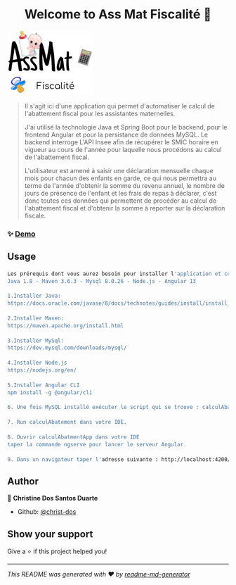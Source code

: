 <h1 align="center">Welcome to Ass Mat Fiscalité 👋</h1>
<p>

![](src/main/resources/logoAppAssMatV10.png)
</p>

>Il s'agit ici d'une application qui permet d'automatiser le calcul de l'abattement fiscal pour les assistantes maternelles.
> 
>J'ai utilisé la technologie Java et Spring Boot pour le backend, pour le frontend Angular et pour la persistance de données MySQL.
Le backend interroge L'API Insee afin de récupérer le SMIC horaire en vigueur au cours de l'année pour laquelle nous procédons au calcul de l'abattement fiscal.
>
>L'utilisateur est amené à saisir une déclaration mensuelle chaque mois pour chacun des enfants en garde, ce qui nous permettra au terme de l'année d'obtenir la somme du revenu annuel, le nombre de jours de présence de l'enfant et les frais de repas à déclarer, c'est donc toutes ces données qui permettent de procéder au calcul de l'abattement fiscal et d'obtenir la somme à reporter sur la déclaration fiscale.


### ✨ [Demo](https://drive.google.com/file/d/1P6s6MqAkyJ9hx7S8F9FhWS3GbAjrk8nz/view?usp=sharing)

## Usage

```sh
Les prérequis dont vous aurez besoin pour installer l'application et comment les installer :
Java 1.8 - Maven 3.6.3 - Mysql 8.0.26 - Node.js - Angular 13

1.Installer Java:
https://docs.oracle.com/javase/8/docs/technotes/guides/install/install_overview.html

2.Installer Maven:
https://maven.apache.org/install.html

3.Installer MySql:
https://dev.mysql.com/downloads/mysql/

4.Installer Node.js 
https://nodejs.org/en/ 

5.Installer Angular CLI
npm install -g @angular/cli

6. Une fois MySQL installé exécuter le script qui se trouve : calculAbatement\src\main\resources\abatement.sql pour configurer les tables nécessaires à la persistance.

7. Run calculAbatement dans votre IDE.

8. Ouvrir calculAbatmentApp dans votre IDE 
taper la commande ngserve pour lancer le serveur Angular.

9. Dans un navigateur taper l'adresse suivante : http://localhost:4200/home, et vous pourrez commencer à utiliser Ass Mat fiscalité.

```

## Author

👤 **Christine Dos Santos Duarte**

* Github: [@christ-dos](https://github.com/christ-dos)

## Show your support

Give a ⭐️ if this project helped you!

***
_This README was generated with ❤️ by [readme-md-generator](https://github.com/kefranabg/readme-md-generator)_